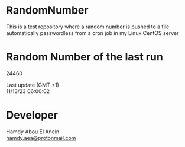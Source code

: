 # RandomNumber    
This is a test repository where a random number is pushed to a file automatically passwordless from a cron job in my Linux CentOS server    
# Random Number of the last run   
24460
      
Last update (GMT +1)    
11/13/23 06:00:02
# Developer    
Hamdy Abou El Anein   
hamdy.aea@protonmail.com
